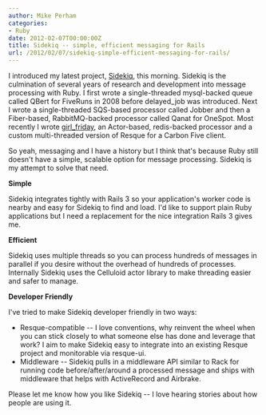 ```yaml
---
author: Mike Perham
categories:
- Ruby
date: 2012-02-07T00:00:00Z
title: Sidekiq -- simple, efficient messaging for Rails
url: /2012/02/07/sidekiq-simple-efficient-messaging-for-rails/
---
```


I introduced my latest project, [Sidekiq][1], this morning. Sidekiq is the culmination of several years of research and development into message processing with Ruby. I first wrote a single-threaded mysql-backed queue called QBert for FiveRuns in 2008 before delayed_job was introduced. Next I wrote a single-threaded SQS-based processor called Jobber and then a Fiber-based, RabbitMQ-backed processor called Qanat for OneSpot. Most recently I wrote [girl_friday][2], an Actor-based, redis-backed processor and a custom multi-threaded version of Resque for a Carbon Five client.

So yeah, messaging and I have a history but I think that's because Ruby still doesn't have a simple, scalable option for message processing. Sidekiq is my attempt to solve that need.

**Simple**

Sidekiq integrates tightly with Rails 3 so your application's worker code is nearby and easy for Sidekiq to find and load. I'd like to support plain Ruby applications but I need a replacement for the nice integration Rails 3 gives me.

**Efficient**

Sidekiq uses multiple threads so you can process hundreds of messages in parallel if you desire without the overhead of hundreds of processes. Internally Sidekiq uses the Celluloid actor library to make threading easier and safer to manage.

**Developer Friendly**

I've tried to make Sidekiq developer friendly in two ways:

*   Resque-compatible -- I love conventions, why reinvent the wheel when you can stick closely to what someone else has done and leverage that work? I aim to make Sidekiq easy to integrate into an existing Resque project and monitorable via resque-ui.
*   Middleware -- Sidekiq pulls in a middleware API similar to Rack for running code before/after/around a processed message and ships with middleware that helps with ActiveRecord and Airbrake.

Please let me know how you like Sidekiq -- I love hearing stories about how people are using it.

 [1]: http://mperham.github.com/sidekiq
 [2]: http://mperham.github.com/girl_friday
